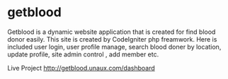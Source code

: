 # getblood 
Getblood is a dynamic website application that is created for find blood donor easily. This site is created by CodeIgniter php freamwork. 
Here is included user login, user profile manage, search blood doner by location, update profile, site admin control , add member etc.

Live Project http://getblood.unaux.com/dashboard
